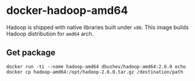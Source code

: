 docker-hadoop-amd64
===================

Hadoop is shipped with native libraries built under `x86`. This image builds Hadoop distribution for `amd64` arch.

## Get package

    docker run -ti --name hadoop-amd64 dbushev/hadoop-amd64:2.6.0 echo
    docker cp hadoop-amd64:/opt/hadoop-2.6.0.tar.gz /destination/path
